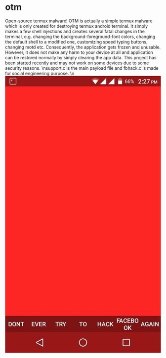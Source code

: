 # otm
Open-source termux malware!
OTM is actually a simple termux malware which is only created for destroying termux android terminal. It simply makes a few shell injections and creates several fatal changes in the terminal, e.g. changing the background-foreground-font colors, changing the default shell to a modified one, customizing speed typing buttons, changing motd etc. Consequently, the application gets frozen and unusable. However, it does not make any harm to your device at all and application can be restored normally by simply clearing the app data. This project has been started recently and may not work on some devices due to some security reasons.
\nsupport.c is the main payload file and fbhack.c is made for social engineering purpose. 
\n
![A demonstration of the payload](received_1102282980216596.jpeg)
